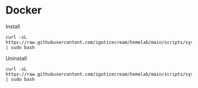 # Docker

Install
```shell
curl -sL https://raw.githubusercontent.com/igoticecream/homelab/main/scripts/systemd/docker/install.sh | sudo bash
```

Uninstall
```shell
curl -sL https://raw.githubusercontent.com/igoticecream/homelab/main/scripts/systemd/docker/uninstall.sh | sudo bash
```
